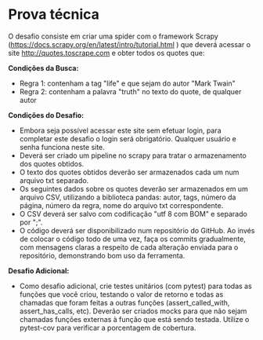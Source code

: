 # Prova técnica

O desafio consiste em criar uma spider com o framework Scrapy (https://docs.scrapy.org/en/latest/intro/tutorial.html ) que deverá acessar o site http://quotes.toscrape.com e obter todos os quotes que:

**Condições da Busca:**
 - Regra 1: contenham a tag "life" e que sejam do autor "Mark Twain"
 - Regra 2: contenham a palavra "truth" no texto do quote, de qualquer  
   autor


**Condições do Desafio:**
 - Embora seja possível acessar este site sem efetuar login, para
   completar este desafio o login será obrigatório. Qualquer usuário e
   senha funciona neste site.
 - Deverá ser criado um pipeline no scrapy para tratar o armazenamento
   dos quotes obtidos.
 - O texto dos quotes obtidos deverão ser armazenados cada um num
   arquivo txt separado.
 - Os seguintes dados sobre os quotes deverão ser armazenados em um
   arquivo CSV, utilizando a biblioteca pandas: autor, tags, número da
   página, número da regra, nome do arquivo txt correspondente.
 - O CSV deverá ser salvo com codificação "utf 8 com BOM" e separado por
   ";".
 - O código deverá ser disponibilizado num repositório do GitHub. Ao
   invés de colocar o código todo de uma vez, faça os commits
   gradualmente, com mensagens claras a respeito de cada alteração
   enviada para o repositório, demonstrando bom uso da ferramenta.
   

**Desafio Adicional:**

 - Como desafio adicional, crie testes unitários (com pytest) para todas
   as funções que você criou, testando o valor de retorno e todas as
   chamadas que foram feitas a outras funções (assert_called_with,
   assert_has_calls, etc). Deverão ser criados mocks para que não sejam
   chamadas funções externas à função que está sendo testada. Utilize o
   pytest-cov para verificar a porcentagem de cobertura.

